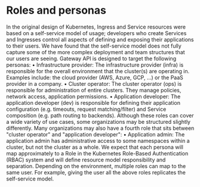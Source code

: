 # Roles and personas
In the original design of Kubernetes, Ingress and Service resources were based on a self-service model of usage; developers who create Services and Ingresses control all aspects of defining and exposing their applications to their users.
We have found that the self-service model does not fully capture some of the more complex deployment and team structures that our users are seeing. Gateway API is designed to target the following personas:
•	Infrastructure provider: The infrastructure provider (infra) is responsible for the overall environment that the cluster(s) are operating in. Examples include: the cloud provider (AWS, Azure, GCP, ...) or the PaaS provider in a company.
•	Cluster operator: The cluster operator (ops) is responsible for administration of entire clusters. They manage policies, network access, application permissions.
•	Application developer: The application developer (dev) is responsible for defining their application configuration (e.g. timeouts, request matching/filter) and Service composition (e.g. path routing to backends).
Although these roles can cover a wide variety of use cases, some organizations may be structured slightly differently. Many organizations may also have a fourth role that sits between "cluster operator" and "application developer":
•	Application admin: The application admin has administrative access to some namespaces within a cluster, but not the cluster as a whole.
We expect that each persona will map approximately to a Role in the Kubernetes Role-Based Authentication (RBAC) system and will define resource model responsibility and separation.
Depending on the environment, multiple roles can map to the same user. For example, giving the user all the above roles replicates the self-service model.


